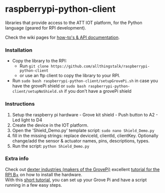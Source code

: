raspberrypi-python-client
==========

libraries that provide access to the ATT IOT platform, for the Python language (geared for RPI development).

Check the wiki pages for [how-to's & API documentation](https://github.com/allthingstalk/raspberrypi-python-client/wiki).

<!--

### flavours
There are 2 flavours of the IOT library. Use a library according to your needs.
  1. regular: The RPI will act as a single device, directly connected to the IOT platform. You are responsible for creating the device manually on the platform, any assets can be created through the script.
  2. gateway: The RPI will function as a gateway for other devices, which communicate with the gateway-RPI through xbee modules. Devices and their assets are automatically created whenever a new xbee device connects to the gateway.


### Dependencies
  1. The library depend on the [paho.mqtt.client module](http://eclipse.org/paho/clients/python/).
  


  2. the demo template script for the gateway also relies on:
    - [pyserial] (http://pyserial.sourceforge.net/)
	- [python-xbee] (https://code.google.com/p/python-xbee/)

-->

### Installation
- Copy the library to the RPI:
	- Run `git clone https://github.com/allthingstalk/raspberrypi-python-client`
	- or use an ftp client to copy the library to your RPI.
- Run `sudo bash raspberrypi-python-client/setupGrovePi.sh`  in case you have the grovePi shield
or `sudo bash raspberrypi-python-client/setupNoShield.sh` if you don't have a grovePi shield

### Instructions

  1. Setup the raspberry pi hardware
    - Grove kit shield
    - Push button to A2
    - Led light to D4
  2. Create the device in the IOT platform.
  3. Open the 'Shield_Demo.py' template script: `sudo nano Shield_Demo.py`
  3. fill in the missing strings: replace deviceId, clientId, clientKey. Optionally change/add the sensor & actuator names, pins, descriptions, types. 
  4. Run the script: `python Shield_Demo.py`


### Extra info
Check out [dexter industries (makers of the GrovePi)](http://www.dexterindustries.com/GrovePi/) excellent [tutorial for the RPI B+](http://www.dexterindustries.com/GrovePi/get-started-with-the-grovepi/raspberry-pi-model-b-grovepi/) on how to install the hardware.  
With this [short tutorial](https://github.com/allthingstalk/raspberrypi-python-client/wiki/Quick-setup-guide), you can set up your Grove Pi and have a script running in a few easy steps. 
